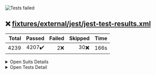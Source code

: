 ![Tests failed](https://img.shields.io/badge/tests-4207%20passed%2C%202%20failed%2C%2030%20skipped-critical)
## ❌️ <a id='user-content-r0' href='#r0'>fixtures/external/jest/jest-test-results.xml</a>
|Total|Passed|Failed|Skipped|Time|
|---:|---:|---:|---:|---:|
|4239|4207✔️|2❌️|30✖️|166s|

<details><summary>Open Suits Details</summary>
<p>

|Test suite|Passed|Failed|Skipped|Time|
|:---|---:|---:|---:|---:|
|e2e/__tests__/asyncAndCallback.test.ts|1✔️|-|-|746ms|
|e2e/__tests__/asyncRegenerator.test.ts|1✔️|-|-|4s|
|e2e/__tests__/autoClearMocks.test.ts|2✔️|-|-|2s|
|e2e/__tests__/autoResetMocks.test.ts|2✔️|-|-|2s|
|e2e/__tests__/autoRestoreMocks.test.ts|2✔️|-|-|2s|
|e2e/__tests__/babelPluginJestHoist.test.ts|1✔️|-|-|6s|
|e2e/__tests__/badSourceMap.test.ts|1✔️|-|-|858ms|
|e2e/__tests__/beforeAllFiltered.ts|1✔️|-|-|958ms|
|e2e/__tests__/beforeEachQueue.ts|1✔️|-|1✖️|55ms|
|e2e/__tests__/callDoneTwice.test.ts|1✔️|-|-|882ms|
|e2e/__tests__/chaiAssertionLibrary.ts|1✔️|-|-|2s|
|e2e/__tests__/circularInequality.test.ts|1✔️|-|-|1s|
|e2e/__tests__/circusConcurrentEach.test.ts|2✔️|-|-|2s|
|e2e/__tests__/circusDeclarationErrors.test.ts|1✔️|-|-|869ms|
|e2e/__tests__/clearCache.test.ts|2✔️|-|-|1s|
|e2e/__tests__/cliHandlesExactFilenames.test.ts|2✔️|-|-|1s|
|e2e/__tests__/compareDomNodes.test.ts|1✔️|-|-|1s|
|e2e/__tests__/config.test.ts|6✔️|-|-|4s|
|e2e/__tests__/console.test.ts|7✔️|-|-|8s|
|e2e/__tests__/consoleAfterTeardown.test.ts|1✔️|-|-|1s|
|e2e/__tests__/consoleLogOutputWhenRunInBand.test.ts|1✔️|-|-|793ms|
|e2e/__tests__/coverageHandlebars.test.ts|1✔️|-|-|2s|
|e2e/__tests__/coverageRemapping.test.ts|1✔️|-|-|13s|
|e2e/__tests__/coverageReport.test.ts|12✔️|-|-|22s|
|e2e/__tests__/coverageThreshold.test.ts|5✔️|-|-|5s|
|e2e/__tests__/coverageTransformInstrumented.test.ts|1✔️|-|-|5s|
|e2e/__tests__/coverageWithoutTransform.test.ts|1✔️|-|-|1s|
|e2e/__tests__/createProcessObject.test.ts|1✔️|-|-|908ms|
|e2e/__tests__/customInlineSnapshotMatchers.test.ts|1✔️|-|-|2s|
|e2e/__tests__/customMatcherStackTrace.test.ts|2✔️|-|-|2s|
|e2e/__tests__/customReporters.test.ts|9✔️|-|-|7s|
|e2e/__tests__/customResolver.test.ts|1✔️|-|-|826ms|
|e2e/__tests__/customTestSequencers.test.ts|3✔️|-|-|3s|
|e2e/__tests__/debug.test.ts|1✔️|-|-|899ms|
|e2e/__tests__/declarationErrors.test.ts|3✔️|-|-|2s|
|e2e/__tests__/dependencyClash.test.ts|1✔️|-|-|833ms|
|e2e/__tests__/detectOpenHandles.ts|8✔️|-|-|8s|
|e2e/__tests__/domDiffing.test.ts|1✔️|-|-|1s|
|e2e/__tests__/doneInHooks.test.ts|1✔️|-|-|855ms|
|e2e/__tests__/dynamicRequireDependencies.ts|1✔️|-|-|847ms|
|e2e/__tests__/each.test.ts|7✔️|-|-|5s|
|e2e/__tests__/emptyDescribeWithHooks.test.ts|4✔️|-|-|3s|
|e2e/__tests__/emptySuiteError.test.ts|1✔️|-|-|885ms|
|e2e/__tests__/env.test.ts|6✔️|-|-|5s|
|e2e/__tests__/environmentAfterTeardown.test.ts|1✔️|-|-|892ms|
|e2e/__tests__/errorOnDeprecated.test.ts|1✔️|-|24✖️|56ms|
|e2e/__tests__/esmConfigFile.test.ts|3✔️|-|-|526ms|
|e2e/__tests__/executeTestsOnceInMpr.ts|1✔️|-|-|976ms|
|e2e/__tests__/existentRoots.test.ts|4✔️|-|-|627ms|
|e2e/__tests__/expectAsyncMatcher.test.ts|2✔️|-|-|3s|
|e2e/__tests__/expectInVm.test.ts|1✔️|-|-|2s|
|e2e/__tests__/extraGlobals.test.ts|1✔️|-|-|1s|
|e2e/__tests__/failureDetailsProperty.test.ts|1✔️|-|-|907ms|
|e2e/__tests__/failures.test.ts|7✔️|-|-|10s|
|e2e/__tests__/fakePromises.test.ts|2✔️|-|-|2s|
|e2e/__tests__/fatalWorkerError.test.ts|1✔️|-|-|3s|
|e2e/__tests__/filter.test.ts|7✔️|-|-|5s|
|e2e/__tests__/findRelatedFiles.test.ts|5✔️|-|-|6s|
|e2e/__tests__/focusedTests.test.ts|1✔️|-|-|888ms|
|e2e/__tests__/forceExit.test.ts|1✔️|-|-|2s|
|e2e/__tests__/generatorMock.test.ts|1✔️|-|-|1s|
|e2e/__tests__/global-mutation.test.ts|1✔️|-|-|40ms|
|e2e/__tests__/global.test.ts|1✔️|-|-|31ms|
|e2e/__tests__/globals.test.ts|10✔️|-|-|8s|
|e2e/__tests__/globalSetup.test.ts|10✔️|-|-|14s|
|e2e/__tests__/globalTeardown.test.ts|7✔️|-|-|12s|
|e2e/__tests__/hasteMapMockChanged.test.ts|1✔️|-|-|379ms|
|e2e/__tests__/hasteMapSha1.test.ts|1✔️|-|-|298ms|
|e2e/__tests__/hasteMapSize.test.ts|2✔️|-|-|397ms|
|e2e/__tests__/importedGlobals.test.ts|1✔️|-|-|1s|
|e2e/__tests__/injectGlobals.test.ts|2✔️|-|-|2s|
|e2e/__tests__/jasmineAsync.test.ts|15✔️|-|-|28s|
|e2e/__tests__/jasmineAsyncWithPendingDuringTest.ts|1✔️|-|1✖️|72ms|
|e2e/__tests__/jest.config.js.test.ts|3✔️|-|-|2s|
|e2e/__tests__/jest.config.ts.test.ts|5✔️|-|-|14s|
|[e2e/__tests__/jestChangedFiles.test.ts](#r0s75)|9✔️|1❌️|-|9s|
|e2e/__tests__/jestEnvironmentJsdom.test.ts|1✔️|-|-|2s|
|e2e/__tests__/jestRequireActual.test.ts|1✔️|-|-|2s|
|e2e/__tests__/jestRequireMock.test.ts|1✔️|-|-|2s|
|e2e/__tests__/json.test.ts|2✔️|-|-|29ms|
|e2e/__tests__/jsonReporter.test.ts|2✔️|-|-|2s|
|e2e/__tests__/lifecycles.ts|1✔️|-|-|861ms|
|e2e/__tests__/listTests.test.ts|2✔️|-|-|945ms|
|e2e/__tests__/locationInResults.test.ts|2✔️|-|-|2s|
|e2e/__tests__/logHeapUsage.test.ts|1✔️|-|-|884ms|
|e2e/__tests__/mockNames.test.ts|8✔️|-|-|7s|
|e2e/__tests__/modernFakeTimers.test.ts|2✔️|-|-|2s|
|e2e/__tests__/moduleNameMapper.test.ts|5✔️|-|-|5s|
|e2e/__tests__/moduleParentNullInTest.ts|1✔️|-|-|886ms|
|e2e/__tests__/multiProjectRunner.test.ts|14✔️|-|-|16s|
|e2e/__tests__/nativeAsyncMock.test.ts|1✔️|-|-|55ms|
|e2e/__tests__/nativeEsm.test.ts|2✔️|-|1✖️|905ms|
|e2e/__tests__/nativeEsmTypescript.test.ts|1✔️|-|-|956ms|
|e2e/__tests__/nestedEventLoop.test.ts|1✔️|-|-|1s|
|e2e/__tests__/nestedTestDefinitions.test.ts|4✔️|-|-|5s|
|e2e/__tests__/nodePath.test.ts|1✔️|-|-|866ms|
|e2e/__tests__/noTestFound.test.ts|2✔️|-|-|1s|
|e2e/__tests__/noTestsFound.test.ts|5✔️|-|-|3s|
|[e2e/__tests__/onlyChanged.test.ts](#r0s98)|8✔️|1❌️|-|22s|
|e2e/__tests__/onlyFailuresNonWatch.test.ts|1✔️|-|-|3s|
|e2e/__tests__/overrideGlobals.test.ts|2✔️|-|-|2s|
|e2e/__tests__/pnp.test.ts|1✔️|-|-|3s|
|e2e/__tests__/presets.test.ts|2✔️|-|-|2s|
|e2e/__tests__/processExit.test.ts|1✔️|-|-|1s|
|e2e/__tests__/promiseReject.test.ts|1✔️|-|-|967ms|
|e2e/__tests__/regexCharInPath.test.ts|1✔️|-|-|962ms|
|e2e/__tests__/requireAfterTeardown.test.ts|1✔️|-|-|921ms|
|e2e/__tests__/requireMain.test.ts|1✔️|-|-|1s|
|e2e/__tests__/requireMainAfterCreateRequire.test.ts|1✔️|-|-|966ms|
|e2e/__tests__/requireMainIsolateModules.test.ts|1✔️|-|-|976ms|
|e2e/__tests__/requireMainResetModules.test.ts|2✔️|-|-|2s|
|e2e/__tests__/requireV8Module.test.ts|1✔️|-|-|30ms|
|e2e/__tests__/resetModules.test.ts|1✔️|-|-|926ms|
|e2e/__tests__/resolve.test.ts|1✔️|-|-|2s|
|e2e/__tests__/resolveGetPaths.test.ts|1✔️|-|-|1s|
|e2e/__tests__/resolveNodeModule.test.ts|1✔️|-|-|943ms|
|e2e/__tests__/resolveNoFileExtensions.test.ts|2✔️|-|-|1s|
|e2e/__tests__/resolveWithPaths.test.ts|1✔️|-|-|1s|
|e2e/__tests__/runProgrammatically.test.ts|2✔️|-|-|575ms|
|e2e/__tests__/runTestsByPath.test.ts|1✔️|-|-|2s|
|e2e/__tests__/runtimeInternalModuleRegistry.test.ts|1✔️|-|-|1s|
|e2e/__tests__/selectProjects.test.ts|18✔️|-|-|5s|
|e2e/__tests__/setImmediate.test.ts|1✔️|-|-|904ms|
|e2e/__tests__/setupFilesAfterEnvConfig.test.ts|2✔️|-|-|2s|
|e2e/__tests__/showConfig.test.ts|1✔️|-|-|195ms|
|e2e/__tests__/skipBeforeAfterAll.test.ts|1✔️|-|-|1s|
|e2e/__tests__/snapshot-unknown.test.ts|1✔️|-|-|838ms|
|e2e/__tests__/snapshot.test.ts|9✔️|-|-|14s|
|e2e/__tests__/snapshotMockFs.test.ts|1✔️|-|-|883ms|
|e2e/__tests__/snapshotResolver.test.ts|1✔️|-|-|823ms|
|e2e/__tests__/snapshotSerializers.test.ts|2✔️|-|-|2s|
|e2e/__tests__/stackTrace.test.ts|7✔️|-|-|5s|
|e2e/__tests__/stackTraceNoCaptureStackTrace.test.ts|1✔️|-|-|899ms|
|e2e/__tests__/stackTraceSourceMaps.test.ts|1✔️|-|-|2s|
|e2e/__tests__/stackTraceSourceMapsWithCoverage.test.ts|1✔️|-|-|2s|
|e2e/__tests__/supportsDashedArgs.ts|2✔️|-|-|968ms|
|e2e/__tests__/symbol.test.ts|1✔️|-|-|49ms|
|e2e/__tests__/testEnvironment.test.ts|1✔️|-|-|2s|
|e2e/__tests__/testEnvironmentAsync.test.ts|1✔️|-|-|1s|
|e2e/__tests__/testEnvironmentCircus.test.ts|1✔️|-|-|2s|
|e2e/__tests__/testEnvironmentCircusAsync.test.ts|1✔️|-|-|2s|
|e2e/__tests__/testFailureExitCode.test.ts|2✔️|-|-|4s|
|e2e/__tests__/testInRoot.test.ts|1✔️|-|-|1s|
|e2e/__tests__/testNamePattern.test.ts|1✔️|-|-|859ms|
|e2e/__tests__/testNamePatternSkipped.test.ts|1✔️|-|-|991ms|
|e2e/__tests__/testPathPatternReporterMessage.test.ts|1✔️|-|-|3s|
|e2e/__tests__/testResultsProcessor.test.ts|1✔️|-|-|910ms|
|e2e/__tests__/testRetries.test.ts|4✔️|-|-|3s|
|e2e/__tests__/testTodo.test.ts|5✔️|-|-|4s|
|e2e/__tests__/timeouts.test.ts|4✔️|-|-|4s|
|e2e/__tests__/timeoutsLegacy.test.ts|1✔️|-|3✖️|71ms|
|e2e/__tests__/timerResetMocks.test.ts|2✔️|-|-|2s|
|e2e/__tests__/timerUseRealTimers.test.ts|1✔️|-|-|1s|
|e2e/__tests__/toMatchInlineSnapshot.test.ts|12✔️|-|-|24s|
|e2e/__tests__/toMatchInlineSnapshotWithRetries.test.ts|3✔️|-|-|5s|
|e2e/__tests__/toMatchSnapshot.test.ts|9✔️|-|-|17s|
|e2e/__tests__/toMatchSnapshotWithRetries.test.ts|2✔️|-|-|4s|
|e2e/__tests__/toMatchSnapshotWithStringSerializer.test.ts|3✔️|-|-|4s|
|e2e/__tests__/toThrowErrorMatchingInlineSnapshot.test.ts|4✔️|-|-|4s|
|e2e/__tests__/toThrowErrorMatchingSnapshot.test.ts|5✔️|-|-|4s|
|e2e/__tests__/transform.test.ts|16✔️|-|-|27s|
|e2e/__tests__/transformLinkedModules.test.ts|1✔️|-|-|783ms|
|e2e/__tests__/typescriptCoverage.test.ts|1✔️|-|-|3s|
|e2e/__tests__/unexpectedToken.test.ts|3✔️|-|-|3s|
|e2e/__tests__/useStderr.test.ts|1✔️|-|-|1s|
|e2e/__tests__/v8Coverage.test.ts|2✔️|-|-|2s|
|e2e/__tests__/verbose.test.ts|1✔️|-|-|683ms|
|e2e/__tests__/version.test.ts|1✔️|-|-|138ms|
|e2e/__tests__/watchModeNoAccess.test.ts|1✔️|-|-|4s|
|e2e/__tests__/watchModeOnlyFailed.test.ts|1✔️|-|-|1s|
|e2e/__tests__/watchModePatterns.test.ts|2✔️|-|-|4s|
|e2e/__tests__/watchModeUpdateSnapshot.test.ts|1✔️|-|-|1s|
|e2e/__tests__/workerForceExit.test.ts|2✔️|-|-|5s|
|e2e/__tests__/wrongEnv.test.ts|5✔️|-|-|4s|
|e2e/custom-test-sequencer/a.test.js|1✔️|-|-|29ms|
|e2e/custom-test-sequencer/b.test.js|1✔️|-|-|21ms|
|e2e/custom-test-sequencer/c.test.js|1✔️|-|-|42ms|
|e2e/custom-test-sequencer/d.test.js|1✔️|-|-|21ms|
|e2e/custom-test-sequencer/e.test.js|1✔️|-|-|27ms|
|e2e/test-in-root/spec.js|1✔️|-|-|19ms|
|e2e/test-in-root/test.js|1✔️|-|-|37ms|
|e2e/timer-reset-mocks/after-reset-all-mocks/timerAndMock.test.js|2✔️|-|-|30ms|
|e2e/timer-reset-mocks/with-reset-mocks/timerWithMock.test.js|1✔️|-|-|34ms|
|e2e/v8-coverage/empty-sourcemap/test.ts|1✔️|-|-|31ms|
|examples/angular/app.component.spec.ts|3✔️|-|-|654ms|
|examples/angular/shared/data.service.spec.ts|2✔️|-|-|431ms|
|examples/angular/shared/sub.service.spec.ts|1✔️|-|-|109ms|
|examples/async/__tests__/user.test.js|8✔️|-|-|96ms|
|examples/automatic-mocks/__tests__/automock.test.js|2✔️|-|-|74ms|
|examples/automatic-mocks/__tests__/createMockFromModule.test.js|2✔️|-|-|115ms|
|examples/automatic-mocks/__tests__/disableAutomocking.test.js|1✔️|-|-|24ms|
|examples/enzyme/__tests__/CheckboxWithLabel-test.js|1✔️|-|-|434ms|
|examples/getting-started/sum.test.js|1✔️|-|-|78ms|
|examples/jquery/__tests__/display_user.test.js|1✔️|-|-|196ms|
|examples/jquery/__tests__/fetch_current_user.test.js|2✔️|-|-|196ms|
|examples/manual-mocks/__tests__/file_summarizer.test.js|1✔️|-|-|87ms|
|examples/manual-mocks/__tests__/lodashMocking.test.js|1✔️|-|-|109ms|
|examples/manual-mocks/__tests__/user.test.js|1✔️|-|-|41ms|
|examples/manual-mocks/__tests__/userMocked.test.js|1✔️|-|-|105ms|
|examples/module-mock/__tests__/full_mock.js|1✔️|-|-|60ms|
|examples/module-mock/__tests__/mock_per_test.js|2✔️|-|-|116ms|
|examples/module-mock/__tests__/partial_mock.js|1✔️|-|-|215ms|
|examples/mongodb/__test__/db.test.js|1✔️|-|-|236ms|
|examples/react-native/__tests__/intro.test.js|4✔️|-|-|9s|
|examples/react-testing-library/__tests__/CheckboxWithLabel-test.js|1✔️|-|-|469ms|
|examples/react/__tests__/CheckboxWithLabel-test.js|1✔️|-|-|256ms|
|examples/snapshot/__tests__/clock.react.test.js|1✔️|-|-|62ms|
|examples/snapshot/__tests__/link.react.test.js|4✔️|-|-|181ms|
|examples/timer/__tests__/infinite_timer_game.test.js|1✔️|-|-|94ms|
|examples/timer/__tests__/timer_game.test.js|3✔️|-|-|74ms|
|examples/typescript/__tests__/calc.test.ts|6✔️|-|-|276ms|
|examples/typescript/__tests__/CheckboxWithLabel-test.tsx|1✔️|-|-|227ms|
|examples/typescript/__tests__/sub-test.ts|1✔️|-|-|43ms|
|examples/typescript/__tests__/sum-test.ts|2✔️|-|-|69ms|
|examples/typescript/__tests__/sum.test.js|2✔️|-|-|100ms|
|packages/babel-jest/src/__tests__/index.ts|6✔️|-|-|371ms|
|packages/babel-plugin-jest-hoist/src/__tests__/hoistPlugin.test.ts|4✔️|-|-|347ms|
|packages/diff-sequences/src/__tests__/index.property.test.ts|7✔️|-|-|357ms|
|packages/diff-sequences/src/__tests__/index.test.ts|48✔️|-|-|195ms|
|packages/expect/src/__tests__/assertionCounts.test.ts|6✔️|-|-|60ms|
|packages/expect/src/__tests__/asymmetricMatchers.test.ts|38✔️|-|-|207ms|
|packages/expect/src/__tests__/extend.test.ts|10✔️|-|-|99ms|
|packages/expect/src/__tests__/isError.test.ts|4✔️|-|-|43ms|
|packages/expect/src/__tests__/matchers-toContain.property.test.ts|2✔️|-|-|236ms|
|packages/expect/src/__tests__/matchers-toContainEqual.property.test.ts|2✔️|-|-|287ms|
|packages/expect/src/__tests__/matchers-toEqual.property.test.ts|2✔️|-|-|1s|
|packages/expect/src/__tests__/matchers-toStrictEqual.property.test.ts|3✔️|-|-|394ms|
|packages/expect/src/__tests__/matchers.test.js|592✔️|-|-|862ms|
|packages/expect/src/__tests__/spyMatchers.test.ts|248✔️|-|-|395ms|
|packages/expect/src/__tests__/stacktrace.test.ts|3✔️|-|-|69ms|
|packages/expect/src/__tests__/symbolInObjects.test.ts|3✔️|-|-|33ms|
|packages/expect/src/__tests__/toEqual-dom.test.ts|12✔️|-|-|99ms|
|packages/expect/src/__tests__/toThrowMatchers.test.ts|98✔️|-|-|257ms|
|packages/expect/src/__tests__/utils.test.ts|41✔️|-|-|147ms|
|packages/jest-circus/src/__tests__/afterAll.test.ts|6✔️|-|-|6s|
|packages/jest-circus/src/__tests__/baseTest.test.ts|2✔️|-|-|3s|
|packages/jest-circus/src/__tests__/circusItTestError.test.ts|8✔️|-|-|300ms|
|packages/jest-circus/src/__tests__/circusItTodoTestError.test.ts|3✔️|-|-|81ms|
|packages/jest-circus/src/__tests__/hooks.test.ts|3✔️|-|-|4s|
|packages/jest-circus/src/__tests__/hooksError.test.ts|32✔️|-|-|127ms|
|packages/jest-cli/src/__tests__/cli/args.test.ts|17✔️|-|-|345ms|
|packages/jest-cli/src/init/__tests__/init.test.js|24✔️|-|-|119ms|
|packages/jest-cli/src/init/__tests__/modifyPackageJson.test.ts|4✔️|-|-|30ms|
|packages/jest-config/src/__tests__/Defaults.test.ts|1✔️|-|-|672ms|
|packages/jest-config/src/__tests__/getMaxWorkers.test.ts|7✔️|-|-|67ms|
|packages/jest-config/src/__tests__/normalize.test.js|118✔️|-|-|798ms|
|packages/jest-config/src/__tests__/readConfig.test.ts|1✔️|-|-|76ms|
|packages/jest-config/src/__tests__/readConfigs.test.ts|3✔️|-|-|135ms|
|packages/jest-config/src/__tests__/resolveConfigPath.test.ts|10✔️|-|-|183ms|
|packages/jest-config/src/__tests__/setFromArgv.test.ts|4✔️|-|-|53ms|
|packages/jest-config/src/__tests__/validatePattern.test.ts|4✔️|-|-|52ms|
|packages/jest-console/src/__tests__/bufferedConsole.test.ts|20✔️|-|-|171ms|
|packages/jest-console/src/__tests__/CustomConsole.test.ts|23✔️|-|-|115ms|
|packages/jest-console/src/__tests__/getConsoleOutput.test.ts|12✔️|-|-|56ms|
|packages/jest-core/src/__tests__/FailedTestsCache.test.js|1✔️|-|-|25ms|
|packages/jest-core/src/__tests__/getNoTestsFoundMessage.test.js|5✔️|-|-|61ms|
|packages/jest-core/src/__tests__/globals.test.ts|1✔️|-|-|22ms|
|packages/jest-core/src/__tests__/runJest.test.js|2✔️|-|-|261ms|
|packages/jest-core/src/__tests__/SearchSource.test.ts|27✔️|-|-|3s|
|packages/jest-core/src/__tests__/SnapshotInteractiveMode.test.js|13✔️|-|-|89ms|
|packages/jest-core/src/__tests__/TestScheduler.test.js|8✔️|-|-|520ms|
|packages/jest-core/src/__tests__/testSchedulerHelper.test.js|12✔️|-|-|48ms|
|packages/jest-core/src/__tests__/watch.test.js|80✔️|-|-|7s|
|packages/jest-core/src/__tests__/watchFileChanges.test.ts|1✔️|-|-|2s|
|packages/jest-core/src/__tests__/watchFilenamePatternMode.test.js|2✔️|-|-|165ms|
|packages/jest-core/src/__tests__/watchTestNamePatternMode.test.js|1✔️|-|-|246ms|
|packages/jest-core/src/lib/__tests__/isValidPath.test.ts|3✔️|-|-|166ms|
|packages/jest-core/src/lib/__tests__/logDebugMessages.test.ts|3✔️|-|-|48ms|
|packages/jest-create-cache-key-function/src/__tests__/index.test.ts|1✔️|-|-|75ms|
|packages/jest-diff/src/__tests__/diff.test.ts|107✔️|-|-|625ms|
|packages/jest-diff/src/__tests__/diffStringsRaw.test.ts|2✔️|-|-|55ms|
|packages/jest-diff/src/__tests__/getAlignedDiffs.test.ts|24✔️|-|-|72ms|
|packages/jest-diff/src/__tests__/joinAlignedDiffs.test.ts|6✔️|-|-|44ms|
|packages/jest-docblock/src/__tests__/index.test.ts|36✔️|-|-|177ms|
|packages/jest-each/src/__tests__/array.test.ts|159✔️|-|-|192ms|
|packages/jest-each/src/__tests__/index.test.ts|10✔️|-|-|44ms|
|packages/jest-each/src/__tests__/template.test.ts|242✔️|-|-|483ms|
|packages/jest-environment-jsdom/src/__tests__/jsdom_environment.test.ts|2✔️|-|-|783ms|
|packages/jest-environment-node/src/__tests__/node_environment.test.ts|6✔️|-|-|184ms|
|packages/jest-fake-timers/src/__tests__/legacyFakeTimers.test.ts|50✔️|-|-|302ms|
|packages/jest-fake-timers/src/__tests__/modernFakeTimers.test.ts|40✔️|-|-|317ms|
|packages/jest-get-type/src/__tests__/getType.test.ts|14✔️|-|-|45ms|
|packages/jest-get-type/src/__tests__/isPrimitive.test.ts|18✔️|-|-|36ms|
|packages/jest-globals/src/__tests__/index.ts|1✔️|-|-|533ms|
|packages/jest-haste-map/src/__tests__/get_mock_name.test.js|1✔️|-|-|22ms|
|packages/jest-haste-map/src/__tests__/includes_dotfiles.test.ts|1✔️|-|-|337ms|
|packages/jest-haste-map/src/__tests__/index.test.js|44✔️|-|-|1s|
|packages/jest-haste-map/src/__tests__/worker.test.js|7✔️|-|-|100ms|
|packages/jest-haste-map/src/crawlers/__tests__/node.test.js|10✔️|-|-|170ms|
|packages/jest-haste-map/src/crawlers/__tests__/watchman.test.js|8✔️|-|-|153ms|
|packages/jest-haste-map/src/lib/__tests__/dependencyExtractor.test.js|15✔️|-|-|56ms|
|packages/jest-haste-map/src/lib/__tests__/fast_path.test.js|5✔️|-|-|29ms|
|packages/jest-haste-map/src/lib/__tests__/getPlatformExtension.test.js|1✔️|-|-|35ms|
|packages/jest-haste-map/src/lib/__tests__/isRegExpSupported.test.js|2✔️|-|-|31ms|
|packages/jest-haste-map/src/lib/__tests__/normalizePathSep.test.js|2✔️|-|-|35ms|
|packages/jest-jasmine2/src/__tests__/concurrent.test.ts|3✔️|-|-|24ms|
|packages/jest-jasmine2/src/__tests__/expectationResultFactory.test.ts|7✔️|-|-|70ms|
|packages/jest-jasmine2/src/__tests__/hooksError.test.ts|32✔️|-|-|51ms|
|packages/jest-jasmine2/src/__tests__/iterators.test.ts|4✔️|-|-|43ms|
|packages/jest-jasmine2/src/__tests__/itTestError.test.ts|6✔️|-|-|32ms|
|packages/jest-jasmine2/src/__tests__/itToTestAlias.test.ts|1✔️|-|-|23ms|
|packages/jest-jasmine2/src/__tests__/pTimeout.test.ts|3✔️|-|-|44ms|
|packages/jest-jasmine2/src/__tests__/queueRunner.test.ts|6✔️|-|-|93ms|
|packages/jest-jasmine2/src/__tests__/reporter.test.ts|1✔️|-|-|107ms|
|packages/jest-jasmine2/src/__tests__/Suite.test.ts|1✔️|-|-|84ms|
|packages/jest-jasmine2/src/__tests__/todoError.test.ts|3✔️|-|-|27ms|
|packages/jest-leak-detector/src/__tests__/index.test.ts|6✔️|-|-|986ms|
|packages/jest-matcher-utils/src/__tests__/deepCyclicCopyReplaceable.test.ts|11✔️|-|-|49ms|
|packages/jest-matcher-utils/src/__tests__/deepCyclicCopyReplaceableDom.test.ts|2✔️|-|-|48ms|
|packages/jest-matcher-utils/src/__tests__/index.test.ts|48✔️|-|-|391ms|
|packages/jest-matcher-utils/src/__tests__/printDiffOrStringify.test.ts|21✔️|-|-|114ms|
|packages/jest-matcher-utils/src/__tests__/Replaceable.test.ts|17✔️|-|-|111ms|
|packages/jest-message-util/src/__tests__/messages.test.ts|11✔️|-|-|205ms|
|packages/jest-mock/src/__tests__/index.test.ts|84✔️|-|-|509ms|
|packages/jest-regex-util/src/__tests__/index.test.ts|8✔️|-|-|56ms|
|packages/jest-repl/src/__tests__/jest_repl.test.js|1✔️|-|-|1s|
|packages/jest-repl/src/__tests__/runtime_cli.test.js|4✔️|-|-|4s|
|packages/jest-reporters/src/__tests__/CoverageReporter.test.js|12✔️|-|-|397ms|
|packages/jest-reporters/src/__tests__/CoverageWorker.test.js|2✔️|-|-|199ms|
|packages/jest-reporters/src/__tests__/DefaultReporter.test.js|2✔️|-|-|148ms|
|packages/jest-reporters/src/__tests__/generateEmptyCoverage.test.js|3✔️|-|-|1s|
|packages/jest-reporters/src/__tests__/getResultHeader.test.js|4✔️|-|-|30ms|
|packages/jest-reporters/src/__tests__/getSnapshotStatus.test.js|3✔️|-|-|28ms|
|packages/jest-reporters/src/__tests__/getSnapshotSummary.test.js|4✔️|-|-|49ms|
|packages/jest-reporters/src/__tests__/getWatermarks.test.ts|2✔️|-|-|37ms|
|packages/jest-reporters/src/__tests__/NotifyReporter.test.ts|18✔️|-|-|166ms|
|packages/jest-reporters/src/__tests__/SummaryReporter.test.js|4✔️|-|-|366ms|
|packages/jest-reporters/src/__tests__/utils.test.ts|10✔️|-|-|85ms|
|packages/jest-reporters/src/__tests__/VerboseReporter.test.js|11✔️|-|-|425ms|
|packages/jest-resolve-dependencies/src/__tests__/dependency_resolver.test.ts|11✔️|-|-|666ms|
|packages/jest-resolve/src/__tests__/isBuiltinModule.test.ts|4✔️|-|-|36ms|
|packages/jest-resolve/src/__tests__/resolve.test.ts|16✔️|-|-|1s|
|packages/jest-runner/src/__tests__/testRunner.test.ts|2✔️|-|-|905ms|
|packages/jest-runtime/src/__tests__/instrumentation.test.ts|1✔️|-|-|275ms|
|packages/jest-runtime/src/__tests__/runtime_create_mock_from_module.test.js|3✔️|-|-|606ms|
|packages/jest-runtime/src/__tests__/runtime_environment.test.js|2✔️|-|-|497ms|
|packages/jest-runtime/src/__tests__/runtime_internal_module.test.js|4✔️|-|-|727ms|
|packages/jest-runtime/src/__tests__/runtime_jest_fn.js|4✔️|-|-|479ms|
|packages/jest-runtime/src/__tests__/runtime_jest_spy_on.test.js|2✔️|-|-|521ms|
|packages/jest-runtime/src/__tests__/runtime_mock.test.js|4✔️|-|-|743ms|
|packages/jest-runtime/src/__tests__/runtime_module_directories.test.js|4✔️|-|-|525ms|
|packages/jest-runtime/src/__tests__/runtime_node_path.test.js|4✔️|-|-|1s|
|packages/jest-runtime/src/__tests__/runtime_require_actual.test.js|2✔️|-|-|478ms|
|packages/jest-runtime/src/__tests__/runtime_require_cache.test.js|2✔️|-|-|454ms|
|packages/jest-runtime/src/__tests__/runtime_require_mock.test.js|13✔️|-|-|962ms|
|packages/jest-runtime/src/__tests__/runtime_require_module_no_ext.test.js|1✔️|-|-|261ms|
|packages/jest-runtime/src/__tests__/runtime_require_module_or_mock_transitive_deps.test.js|6✔️|-|-|2s|
|packages/jest-runtime/src/__tests__/runtime_require_module_or_mock.test.js|17✔️|-|-|1s|
|packages/jest-runtime/src/__tests__/runtime_require_module.test.js|27✔️|-|-|2s|
|packages/jest-runtime/src/__tests__/runtime_require_resolve.test.ts|5✔️|-|-|707ms|
|packages/jest-runtime/src/__tests__/runtime_wrap.js|2✔️|-|-|263ms|
|packages/jest-runtime/src/__tests__/Runtime-sourceMaps.test.js|1✔️|-|-|584ms|
|packages/jest-runtime/src/__tests__/Runtime-statics.test.js|2✔️|-|-|162ms|
|packages/jest-serializer/src/__tests__/index.test.ts|17✔️|-|-|158ms|
|packages/jest-snapshot/src/__tests__/dedentLines.test.ts|17✔️|-|-|94ms|
|packages/jest-snapshot/src/__tests__/InlineSnapshots.test.ts|22✔️|-|-|1s|
|packages/jest-snapshot/src/__tests__/matcher.test.ts|1✔️|-|-|131ms|
|packages/jest-snapshot/src/__tests__/mockSerializer.test.ts|10✔️|-|-|45ms|
|packages/jest-snapshot/src/__tests__/printSnapshot.test.ts|71✔️|-|-|1s|
|packages/jest-snapshot/src/__tests__/SnapshotResolver.test.ts|10✔️|-|-|98ms|
|packages/jest-snapshot/src/__tests__/throwMatcher.test.ts|3✔️|-|-|481ms|
|packages/jest-snapshot/src/__tests__/utils.test.ts|26✔️|-|-|214ms|
|packages/jest-source-map/src/__tests__/getCallsite.test.ts|3✔️|-|-|86ms|
|packages/jest-test-result/src/__tests__/formatTestResults.test.ts|1✔️|-|-|53ms|
|packages/jest-test-sequencer/src/__tests__/test_sequencer.test.js|8✔️|-|-|251ms|
|packages/jest-transform/src/__tests__/ScriptTransformer.test.ts|22✔️|-|-|2s|
|packages/jest-transform/src/__tests__/shouldInstrument.test.ts|25✔️|-|-|155ms|
|packages/jest-util/src/__tests__/createProcessObject.test.ts|4✔️|-|-|81ms|
|packages/jest-util/src/__tests__/deepCyclicCopy.test.ts|12✔️|-|-|86ms|
|packages/jest-util/src/__tests__/errorWithStack.test.ts|1✔️|-|-|41ms|
|packages/jest-util/src/__tests__/formatTime.test.ts|11✔️|-|-|82ms|
|packages/jest-util/src/__tests__/globsToMatcher.test.ts|4✔️|-|-|56ms|
|packages/jest-util/src/__tests__/installCommonGlobals.test.ts|2✔️|-|-|68ms|
|packages/jest-util/src/__tests__/isInteractive.test.ts|2✔️|-|-|35ms|
|packages/jest-util/src/__tests__/isPromise.test.ts|10✔️|-|-|30ms|
|packages/jest-validate/src/__tests__/validate.test.ts|23✔️|-|-|283ms|
|packages/jest-validate/src/__tests__/validateCLIOptions.test.js|6✔️|-|-|83ms|
|packages/jest-watcher/src/lib/__tests__/formatTestNameByPattern.test.ts|11✔️|-|-|129ms|
|packages/jest-watcher/src/lib/__tests__/prompt.test.ts|3✔️|-|-|91ms|
|packages/jest-watcher/src/lib/__tests__/scroll.test.ts|5✔️|-|-|57ms|
|packages/jest-worker/src/__tests__/Farm.test.js|10✔️|-|-|158ms|
|packages/jest-worker/src/__tests__/FifoQueue.test.js|3✔️|-|-|48ms|
|packages/jest-worker/src/__tests__/index.test.js|8✔️|-|-|230ms|
|packages/jest-worker/src/__tests__/PriorityQueue.test.js|5✔️|-|-|63ms|
|packages/jest-worker/src/__tests__/process-integration.test.js|5✔️|-|-|62ms|
|packages/jest-worker/src/__tests__/thread-integration.test.js|6✔️|-|-|114ms|
|packages/jest-worker/src/__tests__/WorkerPool.test.js|3✔️|-|-|51ms|
|packages/jest-worker/src/base/__tests__/BaseWorkerPool.test.js|11✔️|-|-|653ms|
|packages/jest-worker/src/workers/__tests__/ChildProcessWorker.test.js|17✔️|-|-|184ms|
|packages/jest-worker/src/workers/__tests__/NodeThreadsWorker.test.js|15✔️|-|-|258ms|
|packages/jest-worker/src/workers/__tests__/processChild.test.js|10✔️|-|-|135ms|
|packages/jest-worker/src/workers/__tests__/threadChild.test.js|10✔️|-|-|120ms|
|packages/pretty-format/src/__tests__/AsymmetricMatcher.test.ts|38✔️|-|-|137ms|
|packages/pretty-format/src/__tests__/ConvertAnsi.test.ts|6✔️|-|-|43ms|
|packages/pretty-format/src/__tests__/DOMCollection.test.ts|10✔️|-|-|64ms|
|packages/pretty-format/src/__tests__/DOMElement.test.ts|28✔️|-|-|148ms|
|packages/pretty-format/src/__tests__/Immutable.test.ts|111✔️|-|-|443ms|
|packages/pretty-format/src/__tests__/prettyFormat.test.ts|86✔️|-|-|219ms|
|packages/pretty-format/src/__tests__/react.test.tsx|55✔️|-|-|325ms|
|packages/pretty-format/src/__tests__/ReactElement.test.ts|3✔️|-|-|64ms|

</p>
</details>


<details><summary>Open Tests Detail</summary>
<p>

#### ❌️ <a id='user-content-r0s75' href='#r0s75'>e2e/__tests__/jestChangedFiles.test.ts</a>
```
✔️ gets hg SCM roots and dedupes them
✔️ gets git SCM roots and dedupes them
✔️ gets mixed git and hg SCM roots and dedupes them
✔️ gets changed files for git
✔️ monitors only root paths for git
✔️ does not find changes in files with no diff, for git
✔️ handles a bad revision for "changedSince", for git
❌️ gets changed files for hg
	Error: abort: empty revision range
✔️ monitors only root paths for hg
✔️ handles a bad revision for "changedSince", for hg
```
#### ❌️ <a id='user-content-r0s98' href='#r0s98'>e2e/__tests__/onlyChanged.test.ts</a>
```
✔️ run for "onlyChanged" and "changedSince"
✔️ run only changed files
✔️ report test coverage for only changed files
✔️ report test coverage of source on test file change under only changed files
✔️ do not pickup non-tested files when reporting coverage on only changed files
✔️ collect test coverage when using onlyChanged
✔️ onlyChanged in config is overwritten by --all or testPathPattern
❌️ gets changed files for hg
	Error: expect(received).toMatch(expected)
✔️ path on Windows is case-insensitive
```

</p>
</details>
